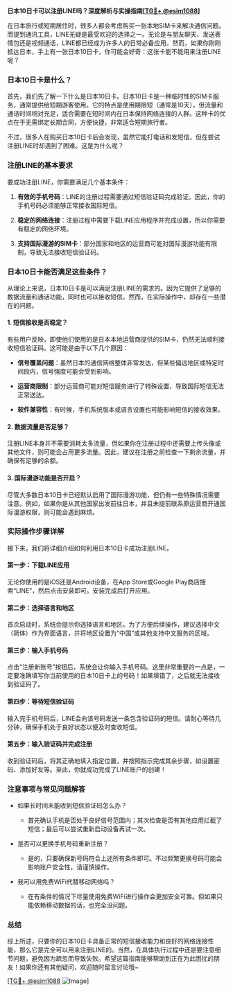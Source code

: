 **日本10日卡可以注册LINE吗？深度解析与实操指南[[TG💪+ @esim1088](https://t.me/s/esim1088)]**

在日本旅行或短期居住时，很多人都会考虑购买一张本地SIM卡来解决通信问题。而提到通讯工具，LINE无疑是最受欢迎的选择之一。无论是与朋友聊天、发送表情包还是视频通话，LINE都已经成为许多人的日常必备应用。然而，如果你刚刚抵达日本，手上有一张日本10日卡，你可能会好奇：这张卡能不能用来注册LINE呢？

### 日本10日卡是什么？

首先，我们先了解一下什么是日本10日卡。日本10日卡是一种临时性的SIM卡服务，通常提供给短期游客使用。它的特点是使用期限短（通常是10天），但流量和通话时间相对充足，适合需要在短时间内在日本保持网络连接的人群。这种卡的优点在于无需绑定长期合同，方便快捷，非常适合短期旅行者。

不过，很多人在购买日本10日卡后会发现，虽然它能打电话和发短信，但在尝试注册LINE时却遇到了困难。这是为什么呢？

### 注册LINE的基本要求

要成功注册LINE，你需要满足几个基本条件：

1. **有效的手机号码**：LINE的注册过程需要通过短信验证码完成验证。因此，你的手机号码必须能够正常接收国际短信。
   
2. **稳定的网络连接**：注册过程中需要下载LINE应用程序并完成设置，所以你需要有稳定的网络环境。

3. **支持国际漫游的SIM卡**：部分国家和地区的运营商可能对国际漫游功能有限制，导致无法接收短信验证码。

### 日本10日卡能否满足这些条件？

从理论上来说，日本10日卡是可以满足注册LINE的需求的。因为它提供了足够的数据流量和通话功能，同时也可以接收短信。然而，在实际操作中，却存在一些潜在的问题。

#### 1. 短信接收是否稳定？

有些用户反映，即使他们使用的是日本本地运营商提供的SIM卡，仍然无法顺利接收短信验证码。这可能是由于以下几个原因：

- **信号覆盖问题**：虽然日本的通信网络整体非常发达，但某些偏远地区或特定时间段内，信号强度可能会受到影响。
  
- **运营商限制**：部分运营商可能对短信服务进行了特殊设置，导致国际短信无法正常送达。

- **软件兼容性**：有时候，手机系统版本或语言设置也可能影响短信的接收效果。

#### 2. 数据流量是否足够？

注册LINE本身并不需要消耗太多流量，但如果你在注册过程中还需要上传头像或其他文件，则可能会占用更多流量。因此，建议在注册之前检查一下剩余流量，并确保有足够的余额。

#### 3. 国际漫游功能是否开启？

尽管大多数日本10日卡已经默认启用了国际漫游功能，但仍有一些特殊情况需要注意。例如，如果你是从其他国家出发前往日本，并且未提前联系原运营商开通国际漫游权限，则可能会遇到麻烦。

### 实际操作步骤详解

接下来，我们将详细介绍如何利用日本10日卡成功注册LINE。

#### 第一步：下载LINE应用

无论你使用的是iOS还是Android设备，在App Store或Google Play商店搜索“LINE”，然后点击安装即可。安装完成后打开应用。

#### 第二步：选择语言和地区

首次启动时，系统会提示你选择语言和地区。为了方便后续操作，建议选择中文（简体）作为界面语言，并将地区设置为“中国”或其他支持中文服务的区域。

#### 第三步：输入手机号码

点击“注册新账号”按钮后，系统会让你输入手机号码。这里非常重要的一点是，一定要准确填写你当前使用的日本10日卡上的号码！如果填错了，之后就无法接收到验证码了。

#### 第四步：等待短信验证码

输入完手机号码后，LINE会向该号码发送一条包含验证码的短信。请耐心等待几分钟，确保手机处于良好状态以便及时查收短信。

#### 第五步：输入验证码并完成注册

收到验证码后，将其正确地填入指定位置，并按照指示完成其余步骤，如设置密码、添加好友等。至此，你就成功完成了LINE账户的创建！

### 注意事项与常见问题解答

- 如果长时间未能收到短信验证码怎么办？
  - 首先确认手机是否处于良好信号范围内；其次检查是否有其他应用拦截了短信；最后可以尝试重新启动设备再试一次。

- 是否可以更换手机号码重新注册？
  - 是的，只要确保新号码符合上述所有条件即可。不过频繁更换号码可能会影响账户安全性，请谨慎操作。

- 我可以用免费WiFi代替移动网络吗？
  - 在有条件的情况下尽量使用免费WiFi进行操作会更加安全可靠。但如果只能依赖移动数据的话，也完全没问题。

### 总结

综上所述，只要你的日本10日卡具备正常的短信接收能力和良好的网络连接性能，那么它是完全可以用来注册LINE的。当然，在具体执行过程中还是要注意细节问题，避免因为疏忽而导致失败。希望这篇指南能够帮助到正在为此困扰的朋友！如果你还有其他疑问，欢迎随时留言讨论哦~

[[TG💪+ @esim1088](https://t.me/s/esim1088) ![Image](https://i.postimg.cc/4NQfJmqS/Snipaste-2025-05-13-00-14-12.png)]